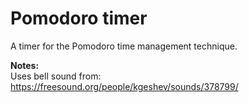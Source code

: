 # Pomodoro timer

A timer for the Pomodoro time management technique.

**Notes:**<br>
Uses bell sound from:
https://freesound.org/people/kgeshev/sounds/378799/

